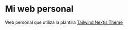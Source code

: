 # Mi web personal

Web personal que utiliza la plantilla
[Tailwind Nextjs Theme](https://github.com/timlrx/tailwind-nextjs-starter-blog)
